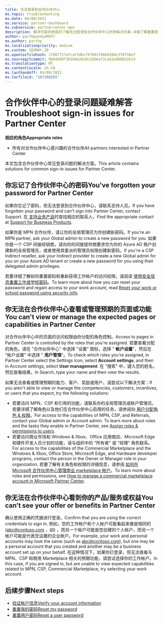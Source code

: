 ```yaml
---
title: 无法登录到合作伙伴中心
ms.topic: troubleshooting
ms.date: 04/08/2021
ms.service: partner-dashboard
ms.subservice: partnercenter-mpn
description: 解决可能的原因并了解无法登录到合作伙伴中心时的解决方案-详细了解重置密码、检查角色和检查凭据。
author: parthpandyaMSFT
ms.author: parthp
ms.localizationpriority: medium
ms.custom: SEOMAY.20
ms.openlocfilehash: 17087727afcaf3dbcf47801f8668388c370758e7
ms.sourcegitcommit: 9b04509f3830462628c1bb6af2ca41ed68b52619
ms.translationtype: MT
ms.contentlocale: zh-CN
ms.lasthandoff: 04/09/2021
ms.locfileid: "107266565"
---
```

# <a name="troubleshoot-sign-in-issues-for-partner-center"></a><span data-ttu-id="dc3fd-103">合作伙伴中心的登录问题疑难解答</span><span class="sxs-lookup"><span data-stu-id="dc3fd-103">Troubleshoot sign-in issues for Partner Center</span></span>

<span data-ttu-id="dc3fd-104">**相应的角色**</span><span class="sxs-lookup"><span data-stu-id="dc3fd-104">**Appropriate roles**</span></span>

- <span data-ttu-id="dc3fd-105">所有对合作伙伴中心感兴趣的合作伙伴</span><span class="sxs-lookup"><span data-stu-id="dc3fd-105">All partners interested in Partner Center</span></span>

<span data-ttu-id="dc3fd-106">本文包含合作伙伴中心常见登录问题的解决方案。</span><span class="sxs-lookup"><span data-stu-id="dc3fd-106">This article contains solutions for common sign-in issues for Partner Center.</span></span>

## <a name="youve-forgotten-your-password-for-partner-center"></a><span data-ttu-id="dc3fd-107">你忘记了合作伙伴中心的密码</span><span class="sxs-lookup"><span data-stu-id="dc3fd-107">You've forgotten your password for Partner Center</span></span>

<span data-ttu-id="dc3fd-108">如果你忘记了密码，但无法登录到合作伙伴中心，请联系支持人员。</span><span class="sxs-lookup"><span data-stu-id="dc3fd-108">If you have forgotten your password and can't sign into Partner Center, contact Support.</span></span> <span data-ttu-id="dc3fd-109">在 [支持业务产品](/microsoft-365/admin/contact-support-for-business-products)时查找相应的联系人。</span><span class="sxs-lookup"><span data-stu-id="dc3fd-109">Find the appropriate contact at [Support for Business Products](/microsoft-365/admin/contact-support-for-business-products).</span></span>

<span data-ttu-id="dc3fd-110">如果你是 MPN 合作伙伴，请让你的全局管理员为你创建新密码。</span><span class="sxs-lookup"><span data-stu-id="dc3fd-110">If you're an MPN partner, ask your Global admin to create a new password for you.</span></span> <span data-ttu-id="dc3fd-111">如果你是一个 CSP 间接经销商，请向你的间接提供商要求你为你的 Azure AD 租户创建新的全局管理员，或者使用其委派的管理员权限创建新密码。</span><span class="sxs-lookup"><span data-stu-id="dc3fd-111">If you're a CSP Indirect reseller, ask your Indirect provider to create a new Global admin for you on your Azure AD tenant or create a new password for you using their delegated admin privileges.</span></span>

<span data-ttu-id="dc3fd-112">若要详细了解如何重置密码和重新获得工作帐户的访问权限，请阅读 [使用安全信息重置工作或学校密码](/azure/active-directory/user-help/active-directory-passwords-update-your-own-password#how-to-change-your-password)。</span><span class="sxs-lookup"><span data-stu-id="dc3fd-112">To learn more about how you can reset your password and regain access to your work account, read [Reset your work or school password using security info](/azure/active-directory/user-help/active-directory-passwords-update-your-own-password#how-to-change-your-password).</span></span>

## <a name="you-cant-view-or-manage-the-expected-pages-or-capabilities-in-partner-center"></a><span data-ttu-id="dc3fd-113">你无法在合作伙伴中心查看或管理预期的页面或功能</span><span class="sxs-lookup"><span data-stu-id="dc3fd-113">You can't view or manage the expected pages or capabilities in Partner Center</span></span>

<span data-ttu-id="dc3fd-114">对合作伙伴中心中的页面的访问权限由你分配的角色控制。</span><span class="sxs-lookup"><span data-stu-id="dc3fd-114">Access to pages in Partner Center is controlled by the roles that you're assigned.</span></span> <span data-ttu-id="dc3fd-115">若要查看分配的角色，请在 "合作伙伴中心" 中选择 "设置" 图标，选择 " **帐户设置**"，然后在 "帐户设置" 中选择 " **用户管理**"。</span><span class="sxs-lookup"><span data-stu-id="dc3fd-115">To check which roles you're assigned, in Partner Center select the Settings icon, select **Account settings**, and then in Account settings, select **User management**.</span></span> <span data-ttu-id="dc3fd-116">在 "搜索" 中，键入您的姓名，然后查看结果。</span><span class="sxs-lookup"><span data-stu-id="dc3fd-116">In Search, type your name and then view the results.</span></span>

<span data-ttu-id="dc3fd-117">如果无法查看或管理预期的能力、客户、奖励或用户，请尝试以下解决方案：</span><span class="sxs-lookup"><span data-stu-id="dc3fd-117">If you aren't able to view or manage the competencies, customers, incentives, or users that you expect, try the following solutions:</span></span>

- <span data-ttu-id="dc3fd-118">若要访问 MPN、CSP 和引用的功能，请联系你的全局管理员或帐户管理员。若要详细了解角色以及他们在合作伙伴中心启用的任务，请参阅向 [用户分配角色 & 权限](permissions-overview.md)。</span><span class="sxs-lookup"><span data-stu-id="dc3fd-118">For access to the capabilities of MPN, CSP, and Referrals, contact your Global admin or Account admin. To learn more about roles and the tasks they enable in Partner Center, see [Assign roles & permissions to users](permissions-overview.md).</span></span>
- <span data-ttu-id="dc3fd-119">若要访问商业市场和 Windows & Xbox、Office 应用商店、Microsoft Edge 和硬件开发人员计划的功能，请与组织中的 "所有者" 或 "经理" 角色联系。</span><span class="sxs-lookup"><span data-stu-id="dc3fd-119">For access to the capabilities of the Commercial Marketplace and the Windows & Xbox, Office Store, Microsoft Edge, and Hardware developer programs, contact the person in the Owner or Manager role in your organization.</span></span> <span data-ttu-id="dc3fd-120">若要了解有关角色和权限的详细信息，请参阅 [如何在 Microsoft 合作伙伴中心管理商业 marketplace 帐户](/azure/marketplace/partner-center-portal/manage-account#define-user-roles-and-permissions)。</span><span class="sxs-lookup"><span data-stu-id="dc3fd-120">To learn more about roles and permissions, see [How to manage a commercial marketplace account in Microsoft Partner Center](/azure/marketplace/partner-center-portal/manage-account#define-user-roles-and-permissions).</span></span>

## <a name="you-cant-see-your-offer-or-benefits-in-partner-center"></a><span data-ttu-id="dc3fd-121">你无法在合作伙伴中心看到你的产品/服务或权益</span><span class="sxs-lookup"><span data-stu-id="dc3fd-121">You can’t see your offer or benefits in Partner Center</span></span>

<span data-ttu-id="dc3fd-122">确认使用正确的凭据进行登录。</span><span class="sxs-lookup"><span data-stu-id="dc3fd-122">Confirm that you are using the correct credentials to sign in.</span></span> <span data-ttu-id="dc3fd-123">例如，您的工作帐户和个人帐户可能看起来像是相同的 (abc@contoso.com ，如) ，而另一个帐户可能是您创建的个人帐户，而另一个帐户可能是代表您设置的企业帐户。</span><span class="sxs-lookup"><span data-stu-id="dc3fd-123">For example, your work and personal accounts may look the same (such as abc@contoso.com), but one may be a personal account that you created and another may be a business account set up on your behalf.</span></span> <span data-ttu-id="dc3fd-124">在这种情况下，如果你已登录，但无法查看与 MPN、CSP 和商用 Marketplace 相关的预期功能，请尝试选择你的工作帐户。</span><span class="sxs-lookup"><span data-stu-id="dc3fd-124">In this case, if you are signed in, but are unable to view expected capabilities related to MPN, CSP, Commercial Marketplace, try selecting your work account.</span></span>

## <a name="next-steps"></a><span data-ttu-id="dc3fd-125">后续步骤</span><span class="sxs-lookup"><span data-stu-id="dc3fd-125">Next steps</span></span>

- [<span data-ttu-id="dc3fd-126">验证帐户信息</span><span class="sxs-lookup"><span data-stu-id="dc3fd-126">Verify your account information</span></span>](verification-responses.md)
- [<span data-ttu-id="dc3fd-127">重置我的密码</span><span class="sxs-lookup"><span data-stu-id="dc3fd-127">Reset my password</span></span>](reset-my-pasword.md)
- [<span data-ttu-id="dc3fd-128">重置用户密码</span><span class="sxs-lookup"><span data-stu-id="dc3fd-128">Reset a user password</span></span>](reset-a-user-password.md)